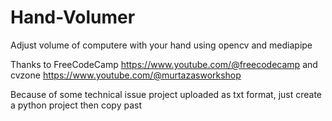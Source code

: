 # Hand-Volumer

Adjust volume of computere with your hand using opencv and mediapipe

Thanks to FreeCodeCamp https://www.youtube.com/@freecodecamp and cvzone https://www.youtube.com/@murtazasworkshop

Because of some technical issue project uploaded as txt format, just create a python project then copy past 
